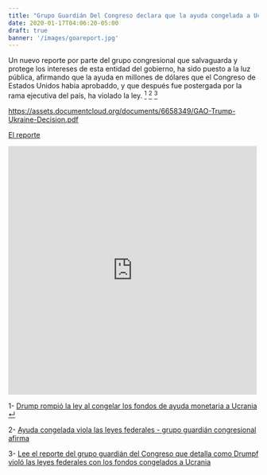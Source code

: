 ```yaml
---
title: "Grupo Guardián Del Congreso declara que la ayuda congelada a Ucrania violó la ley"
date: 2020-01-17T04:06:20-05:00
draft: true
banner: '/images/goareport.jpg'
---
```


Un nuevo reporte por parte del grupo congresional que salvaguarda y protege los intereses de esta entidad del gobierno, ha sido puesto a la luz pública, afirmando que la ayuda en millones de dólares que el Congreso de Estados Unidos habia aprobaddo, y que después fue postergada por la rama ejecutiva del país, ha violado la ley. <a href="#npr"><sup id="nprsup">1</sup></a> <a href="#wapoarticle"><sup id="wapoarticlesup">2</sup></a> <a href="#report"> <sup id="reportref">3</sup></a>

<!--
<object data="https://assets.documentcloud.org/documents/6658349/GAO-Trump-Ukraine-Decision.pdf" type="application/pdf" width="auto" height="500px">
</object>
-->


https://assets.documentcloud.org/documents/6658349/GAO-Trump-Ukraine-Decision.pdf

[El reporte](/docs/GAO-Trump-Ukraine-Decision.pdf)

<iframe src="https://assets.documentcloud.org/documents/6658349/GAO-Trump-Ukraine-Decision.pdf" height="500px" width="500px" allowfullscreen="" frameborder="0"></iframe>


1- <a name="npr"></a> <a href="https://www.npr.org/2020/01/16/796806517/trump-broke-the-law-in-freezing-ukraine-funds-watchdog-report-concludes" target="_blank"> Drump rompió la ley al congelar los fondos de ayuda monetaria a Ucrania </a> <a href="#nprsup"> &crarr;</a> 

2- <a name="wapoarticle"> </a> <a href="https://www.washingtonpost.com/business/economy/white-house-hold-on-ukraine-aid-violated-federal-law-congressional-watchdog-says/2020/01/16/060ea7aa-37a3-11ea-9c01-d674772db96b_story.html" target="_blank"> Ayuda congelada viola las leyes federales - grupo guardián congresional afirma </a> <a href="wapoarticlesup"> </a>

3- <a name= "report"> </a> <a href="https://www.npr.org/2020/01/16/796800125/read-the-report-to-congress-about-how-trump-broke-budget-law-on-ukraine" target="_blank">Lee el reporte del grupo guardián del Congreso que detalla como Drumpf violó las leyes federales con los fondos congelados a Ucrania</a> 
